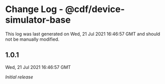 # Change Log - @cdf/device-simulator-base

This log was last generated on Wed, 21 Jul 2021 16:46:57 GMT and should not be manually modified.

## 1.0.1
Wed, 21 Jul 2021 16:46:57 GMT

_Initial release_


